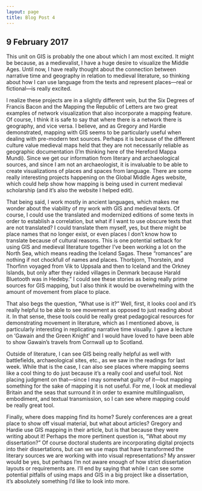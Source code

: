 ```yaml
---
layout: page
title: Blog Post 4
---
```

## 9 February 2017

This unit on GIS is probably the one about which I am most excited. It might be because, as a medievalist, I have a huge desire to visualize the Middle Ages. Until now, I have really thought about the connection between narrative time and geography in relation to medieval literature, so thinking about how I can use language from the texts and represent places—real or fictional—is really excited.

I realize these projects are in a slightly different vein, but the Six Degrees of Francis Bacon and the Mapping the Republic of Letters are two great examples of network visualization that also incorporate a mapping feature. Of course, I think it is safe to say that where there is a network there is geography, and vice versa. I believe, and as Gregory and Hardie demonstrated, mapping with GIS seems to be particularly useful when dealing with pre-modern text sources. Perhaps it is because of the different culture value medieval maps held that they are not necessarily reliable as geographic documentation (I’m thinking here of the Hereford Mappa Mundi). Since we get our information from literary and archaeological sources, and since I am not an archaeologist, it is invaluable to be able to create visualizations of places and spaces from language. There are some really interesting projects happening on the Global Middle Ages website, which could help show how mapping is being used in current medieval scholarship (and it’s also the website I helped edit).

That being said, I work mostly in ancient languages, which makes me wonder about the viability of my work with GIS and medieval texts. Of course, I could use the translated and modernized editions of some texts in order to establish a correlation, but what if I want to use obscure texts that are not translated? I could translate them myself, yes, but there might be place names that no longer exist, or even places I don’t know how to translate because of cultural reasons. This is one potential setback for using GIS and medieval literature together I’ve been working a lot on the North Sea, which means reading the Iceland Sagas. These “romances” are nothing if not chockfull of names and places. Thorbjorn, Thorstein, and Thorfinn voyaged from Vik to Uppsala and then to Iceland and the Orkney Islands, but only after they raided villages in Denmark because Harald Bluetooth was in Hedeby.” I could see these stories as being really prime sources for GIS mapping, but I also think it would be overwhelming with the amount of movement from place to place.

That also begs the question, “What use is it?” Well, first, it looks cool and it’s really helpful to be able to see movement as opposed to just reading about it. In that sense, these tools could be really great pedagogical resources for demonstrating movement in literature, which as I mentioned above, is particularly interesting in replicating narrative time visually. I gave a lecture on ‘Gawain and the Green Knight’ and I would have loved to have been able to show Gawain’s travels from Cornwall up to Scotland.

Outside of literature, I can see GIS being really helpful as well with battlefields, archaeological sites, etc., as we saw in the readings for last week. While that is the case, I can also see places where mapping seems like a cool thing to do just because it’s a really cool and useful tool. Not placing judgment on that—since I may somewhat guilty of it—but mapping something for the sake of mapping it is not useful. For me, I look at medieval Britain and the seas that surround it in order to examine multilingualism, embodiment, and textual transmission, so I can see where mapping could be really great tool.

Finally, where does mapping find its home? Surely conferences are a great place to show off visual material, but what about articles? Gregory and Hardie use GIS mapping in their article, but is that because they were writing about it! Perhaps the more pertinent question is, “What about my dissertation?” Of course doctoral students are incorporating digital projects into their dissertations, but can we use maps that have transformed the literary sources we are working with into visual representations? My answer would be yes, but perhaps I’m not aware enough of how strict dissertation layouts or requirements are. I’ll end by saying that while I can see some potential pitfalls of using maps and GIS in a big project like a dissertation, it’s absolutely something I’d like to look into more.
